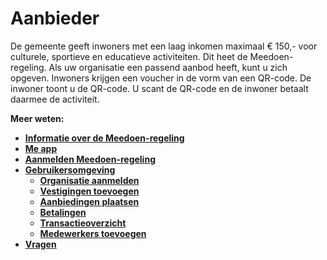 # Aanbieder

De gemeente geeft inwoners met een laag inkomen maximaal € 150,- voor culturele, sportieve en educatieve activiteiten. Dit heet de Meedoen-regeling. Als uw organisatie een passend aanbod heeft, kunt u zich opgeven.
Inwoners krijgen een voucher in de vorm van een QR-code. De inwoner toont u de QR-code. U scant de QR-code en de inwoner betaalt daarmee de activiteit.

**Meer weten:**

* **[Informatie over de Meedoen-regeling](https://help.forus.io/nijmegen/aanbieder/algemeen/)**
* **[Me app](https://help.forus.io/nijmegen/aanbieder/me/)**
* **[Aanmelden Meedoen-regeling](https://help.forus.io/nijmegen/aanbieder/aanmelden/)**
* **[Gebruikersomgeving](https://help.forus.io/nijmegen/aanbieder/gebruikersomgeving/)**
    * **[Organisatie aanmelden](https://help.forus.io/nijmegen/aanbieder/organisatie/)**
    * **[Vestigingen toevoegen](https://help.forus.io/nijmegen/aanbieder/vestigingen/)**
    * **[Aanbiedingen plaatsen](https://help.forus.io/nijmegen/aanbieder/aanbiedingen/)**
    * **[Betalingen](https://help.forus.io/nijmegen/aanbieder/betalingen/)**
    * **[Transactieoverzicht](https://help.forus.io/nijmegen/aanbieder/transactieoverzicht/)**
    * **[Medewerkers toevoegen](https://help.forus.io/nijmegen/aanbieder/medewerkers/)**
* **[Vragen](https://help.forus.io/nijmegen/aanbieder/vragen/)**

